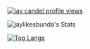 [![jay candel profile views](https://u8views.com/api/v1/github/profiles/133104319/views/day-week-month-total-count.svg)](https://u8views.com/github/jaylikesbunda)

![jaylikesbunda's Stats](https://github-readme-stats.vercel.app/api?username=jaylikesbunda&theme=jolly&show_icons=true&hide_border=true&count_private=true)

[![Top Langs](https://github-readme-stats.vercel.app/api/top-langs/?username=jaylikesbunda&langs_count=2)](https://github.com/jaylikesbunda/github-readme-stats&langs_count=8)
